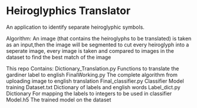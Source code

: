 # Heiroglyphics Translator

An application to identify separate heiroglyphic symbols.

Algorithm:
An image (that contains the heiroglyphs to be translated) is taken as an input,then the image will be segmented to cut every heiroglyph into a seperate image, every image is taken and compared to images in the dataset to find the best match of the image 


This repo Contains:
Dictionary_Translation.py  Functions to translate the gardiner label to english 
FinalWorking.py            The complete algorithm from uploading image to english translation
Final_classifier.py        Classifier Model training 
Dataset.txt                Dictionary of labels and english words
Label_dict.py              Dictionary For mapping the labels to integers to be used in classifier
Model.h5                   The trained model on the dataset
